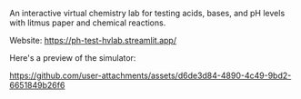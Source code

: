 An interactive virtual chemistry lab for testing acids, bases, and pH levels with litmus paper and chemical reactions.

Website: https://ph-test-hvlab.streamlit.app/


Here's a preview of the simulator:

https://github.com/user-attachments/assets/d6de3d84-4890-4c49-9bd2-6651849b26f6

